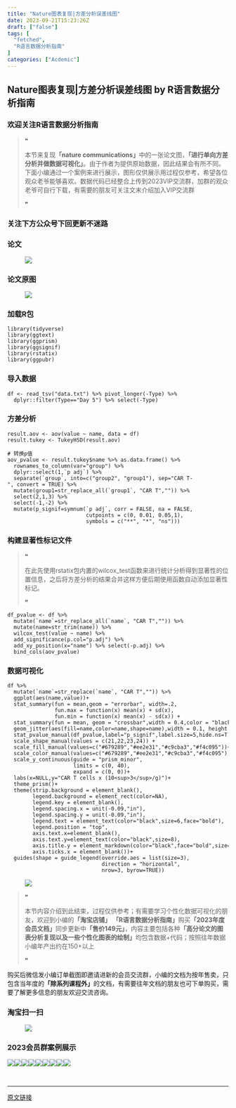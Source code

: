 ```yaml
---
title: "Nature图表复现|方差分析误差线图"
date: 2023-09-21T15:23:26Z
draft: ["false"]
tags: [
  "fetched",
  "R语言数据分析指南"
]
categories: ["Acdemic"]
---
```

Nature图表复现|方差分析误差线图 by R语言数据分析指南
------
<div><section data-tool="mdnice编辑器" data-website="https://www.mdnice.com"><h3 data-tool="mdnice编辑器"><span></span><span><span></span>欢迎关注R语言数据分析指南</span><span></span></h3><blockquote data-tool="mdnice编辑器"><span>❝</span><p>本节来复现<strong>「nature communications」</strong>中的一张论文图，<strong>「进行单向方差分析并做数据可视化」</strong>。由于作者为提供原始数据，因此结果会有所不同。下面小编通过一个案例来进行展示，图形仅供展示用过程仅参考，希望各位观众老爷能够喜欢。数据代码已经整合上传到2023VIP交流群，加群的观众老爷可自行下载，有需要的朋友可关注文末介绍加入VIP交流群</p><span>❞</span></blockquote><h3 data-tool="mdnice编辑器"><span></span><span><span></span>关注下方公众号下回更新不迷路</span><span></span></h3><section><mp-common-profile data-pluginname="mpprofile" data-id="Mzg3MzQzNTYzMw==" data-headimg="http://mmbiz.qpic.cn/mmbiz_png/EibnicgwScTAZF0rpeZII9Ltl26VbVagriczTria1fib3XgjwwHEHFjPzkmGpqWDVVHBSzhENictUM2iavAKiaM5lc9USw/0?wx_fmt=png" data-nickname="R语言数据分析指南" data-alias="YanJANtwo" data-signature="R语言重症爱好者，喜欢绘制各种精美的图表，喜欢的小伙伴可以关注我，跟我一起学习" data-from="0" data-is_biz_ban="0"></mp-common-profile></section><h3 data-tool="mdnice编辑器"><span></span><span><span></span>论文</span><span></span></h3><figure data-tool="mdnice编辑器"><img data-ratio="0.2712962962962963" data-src="https://mmbiz.qpic.cn/mmbiz_png/EibnicgwScTAa1XoaDkB7Ed987Im2nParyj0xJIgLEWPeFn6kgEGuheRwpqXuOVGVG608a7hTPRll5KmRNUB1qCA/640?wx_fmt=png" data-type="png" data-w="1080" src="https://mmbiz.qpic.cn/mmbiz_png/EibnicgwScTAa1XoaDkB7Ed987Im2nParyj0xJIgLEWPeFn6kgEGuheRwpqXuOVGVG608a7hTPRll5KmRNUB1qCA/640?wx_fmt=png"></figure><h3 data-tool="mdnice编辑器"><span></span><span><span></span>论文原图</span><span></span></h3><figure data-tool="mdnice编辑器"><img data-ratio="0.5462962962962963" data-src="https://mmbiz.qpic.cn/mmbiz_png/EibnicgwScTAa1XoaDkB7Ed987Im2nParyVYvppg7lichICDZUdic5xicSmXYudlibYYSIQ44shYbv69MibticxhAWFOAw/640?wx_fmt=png" data-type="png" data-w="1080" src="https://mmbiz.qpic.cn/mmbiz_png/EibnicgwScTAa1XoaDkB7Ed987Im2nParyVYvppg7lichICDZUdic5xicSmXYudlibYYSIQ44shYbv69MibticxhAWFOAw/640?wx_fmt=png"></figure><h3 data-tool="mdnice编辑器"><span></span><span><span></span>加载R包</span><span></span></h3><pre data-tool="mdnice编辑器"><span></span><code><span>library</span>(tidyverse)<br><span>library</span>(ggtext)<br><span>library</span>(ggprism)<br><span>library</span>(ggsignif)<br><span>library</span>(rstatix)<br><span>library</span>(ggpubr)<br></code></pre><h3 data-tool="mdnice编辑器"><span></span><span><span></span>导入数据</span><span></span></h3><pre data-tool="mdnice编辑器"><span></span><code>df &lt;- read_tsv(<span>"data.txt"</span>) %&gt;% pivot_longer(-Type) %&gt;% <br>  dplyr::filter(Type==<span>"Day 5"</span>) %&gt;% select(-Type)<br></code></pre><h3 data-tool="mdnice编辑器"><span></span><span><span></span>方差分析</span><span></span></h3><pre data-tool="mdnice编辑器"><span></span><code>result.aov &lt;- aov(value ~ name, data = df)<br>result.tukey &lt;- TukeyHSD(result.aov)<br><br><span># 转换p值</span><br>aov_pvalue &lt;- result.tukey$name %&gt;% as.data.frame() %&gt;% <br>  rownames_to_column(var=<span>"group"</span>) %&gt;% <br>  dplyr::select(<span>1</span>,`p adj`) %&gt;% <br>  separate(`group`, into=c(<span>"group2"</span>, <span>"group1"</span>), sep=<span>"CAR T-"</span>, convert = <span>TRUE</span>) %&gt;% <br>  mutate(group1=str_replace_all(`group1`, <span>"CAR T"</span>,<span>""</span>)) %&gt;% <br>  select(<span>2</span>,<span>1</span>,<span>3</span>) %&gt;% <br>  select(-<span>1</span>,-<span>2</span>) %&gt;% <br>  mutate(p_signif=symnum(`p adj`, corr = <span>FALSE</span>, na = <span>FALSE</span>,  <br>                         cutpoints = c(<span>0</span>, <span>0.01</span>, <span>0.05</span>,<span>1</span>), <br>                         symbols = c(<span>"**"</span>, <span>"*"</span>, <span>"ns"</span>)))<br></code></pre><h3 data-tool="mdnice编辑器"><span></span><span><span></span>构建显著性标记文件</span><span></span></h3><blockquote data-tool="mdnice编辑器"><span>❝</span><p>在此先使用rstatix包内置的wilcox_test函数来进行统计分析得到显著性的位置信息，之后将方差分析的结果合并这样方便后期使用函数自动添加显著性标记。</p><span>❞</span></blockquote><pre data-tool="mdnice编辑器"><span></span><code>df_pvalue &lt;- df %&gt;% <br>  mutate(`name`=str_replace_all(`name`, <span>"CAR T"</span>,<span>""</span>)) %&gt;% <br>  mutate(name=str_trim(name)) %&gt;% <br>  wilcox_test(value ~ name) %&gt;% <br>  add_significance(p.col=<span>"p.adj"</span>) %&gt;% <br>  add_xy_position(x=<span>"name"</span>) %&gt;% select(-p.adj) %&gt;% <br>  bind_cols(aov_pvalue)<br></code></pre><h3 data-tool="mdnice编辑器"><span></span><span><span></span>数据可视化</span><span></span></h3><pre data-tool="mdnice编辑器"><span></span><code>df %&gt;%<br>  mutate(`name`=str_replace(`name`, <span>"CAR T"</span>,<span>""</span>)) %&gt;% <br>  ggplot(aes(name,value))+<br>  stat_summary(fun = mean,geom = <span>"errorbar"</span>, width=<span>.2</span>,<br>               fun.max = <span>function</span>(x) mean(x) + sd(x),<br>               fun.min = <span>function</span>(x) mean(x) - sd(x)) +<br>  stat_summary(fun = mean, geom = <span>"crossbar"</span>,width = <span>0.4</span>,color = <span>"black"</span>,size=<span>0.5</span>) +<br>  geom_jitter(aes(fill=name,color=name,shape=name),width = <span>0.1</span>, height = <span>0</span>)+<br>  stat_pvalue_manual(df_pvalue,label=<span>"p_signif"</span>,label.size=<span>5</span>,hide.ns=<span>T</span>)+<br>  scale_shape_manual(values = c(<span>21</span>,<span>22</span>,<span>23</span>,<span>24</span>)) +<br>  scale_fill_manual(values=c(<span>"#679289"</span>,<span>"#ee2e31"</span>,<span>"#c9cba3"</span>,<span>"#f4c095"</span>))+<br>  scale_color_manual(values=c(<span>"#679289"</span>,<span>"#ee2e31"</span>,<span>"#c9cba3"</span>,<span>"#f4c095"</span>))+<br>  scale_y_continuous(guide = <span>"prism_minor"</span>,<br>                     limits = c(<span>0</span>, <span>40</span>),<br>                     expand = c(<span>0</span>, <span>0</span>))+<br>  labs(x=<span>NULL</span>,y=<span>"CAR T cells x (10&lt;sup&gt;3&lt;/sup&gt;/g)"</span>)+<br>  theme_prism()+<br>  theme(strip.background = element_blank(),<br>        legend.background = element_rect(color=<span>NA</span>),<br>        legend.key = element_blank(),<br>        legend.spacing.x = unit(-<span>0.09</span>,<span>"in"</span>),<br>        legend.spacing.y = unit(-<span>0.09</span>,<span>"in"</span>),<br>        legend.text = element_text(color=<span>"black"</span>,size=<span>6</span>,face=<span>"bold"</span>),<br>        legend.position = <span>"top"</span>,<br>        axis.text.x=element_blank(),<br>        axis.text.y=element_text(color=<span>"black"</span>,size=<span>8</span>),<br>        axis.title.y = element_markdown(color=<span>"black"</span>,face=<span>"bold"</span>,size=<span>10</span>),<br>        axis.ticks.x = element_blank())+<br>  guides(shape = guide_legend(override.aes = list(size=<span>3</span>),<br>                              direction = <span>"horizontal"</span>,<br>                              nrow=<span>3</span>, byrow=<span>TRUE</span>))<br></code></pre><figure data-tool="mdnice编辑器"><img data-ratio="1.1576923076923078" data-src="https://mmbiz.qpic.cn/mmbiz_png/EibnicgwScTAa1XoaDkB7Ed987Im2nParyho48Nk574AMd7CEG3b6LZe6hoE79hL5AlXfWsIS1o9ibkhxWlExyRUw/640?wx_fmt=png" data-type="png" data-w="520" src="https://mmbiz.qpic.cn/mmbiz_png/EibnicgwScTAa1XoaDkB7Ed987Im2nParyho48Nk574AMd7CEG3b6LZe6hoE79hL5AlXfWsIS1o9ibkhxWlExyRUw/640?wx_fmt=png"></figure><blockquote data-tool="mdnice编辑器"><span>❝</span><p>本节内容介绍到此结束，过程仅供参考；有需要学习个性化数据可视化的朋友，欢迎到小编的<strong>「淘宝店铺」</strong> <strong>「R语言数据分析指南」</strong>购买<strong>「2023年度会员文档」</strong>同步更新中<strong>「售价149元」</strong>，内容主要包括各种<strong>「高分论文的图表分析复现以及一些个性化图表的绘制」</strong>均包含数据+代码；按照往年数据小编年产出约在150+以上</p><span>❞</span></blockquote><p data-tool="mdnice编辑器">购买后微信发小编订单截图即邀请进新的会员交流群，小编的文档为按年售卖，只包含当年度的<strong>「除系列课程外」</strong>的文档，有需要往年文档的朋友也可下单购买，需要了解更多信息的朋友欢迎交流咨询。</p><h3 data-tool="mdnice编辑器"><span></span><span><span></span>淘宝扫一扫</span><span></span></h3><figure data-tool="mdnice编辑器"><img data-ratio="1.6141479099678457" data-src="https://mmbiz.qpic.cn/mmbiz_png/EibnicgwScTAa1XoaDkB7Ed987Im2nParyGROyTicMK73TdMiaPSNNzE142KAEwibtt4x3wibOth4nrLBXCArI7hKeKg/640?wx_fmt=png" data-type="png" data-w="622" src="https://mmbiz.qpic.cn/mmbiz_png/EibnicgwScTAa1XoaDkB7Ed987Im2nParyGROyTicMK73TdMiaPSNNzE142KAEwibtt4x3wibOth4nrLBXCArI7hKeKg/640?wx_fmt=png"></figure><h3 data-tool="mdnice编辑器"><span></span><span><span></span>2023会员群案例展示</span><span></span></h3><p data-tool="mdnice编辑器"><img data-ratio="0.4255555555555556" data-src="https://mmbiz.qpic.cn/mmbiz_png/EibnicgwScTAa1XoaDkB7Ed987Im2nParygsqSrHFcM8WjJfSnyvVq0icq2RBZ9ZAlJ3JhDNiaTBYueRicMakiaYHq0A/640?wx_fmt=png" data-type="png" data-w="900" src="https://mmbiz.qpic.cn/mmbiz_png/EibnicgwScTAa1XoaDkB7Ed987Im2nParygsqSrHFcM8WjJfSnyvVq0icq2RBZ9ZAlJ3JhDNiaTBYueRicMakiaYHq0A/640?wx_fmt=png"><img data-ratio="0.4255555555555556" data-src="https://mmbiz.qpic.cn/mmbiz_png/EibnicgwScTAa1XoaDkB7Ed987Im2nParyJSibo4ys1MiapoZg83cYiaOALJc55QUbpZfcm3hfOaWTpib745jIlE5hLQ/640?wx_fmt=png" data-type="png" data-w="900" src="https://mmbiz.qpic.cn/mmbiz_png/EibnicgwScTAa1XoaDkB7Ed987Im2nParyJSibo4ys1MiapoZg83cYiaOALJc55QUbpZfcm3hfOaWTpib745jIlE5hLQ/640?wx_fmt=png"><img data-ratio="0.4255555555555556" data-src="https://mmbiz.qpic.cn/mmbiz_png/EibnicgwScTAa1XoaDkB7Ed987Im2nParyNSEGUFtfoOFMiaZ2sOo3h33wflgiazswgLr7desSCk4nOSm0r7d9oFVw/640?wx_fmt=png" data-type="png" data-w="900" src="https://mmbiz.qpic.cn/mmbiz_png/EibnicgwScTAa1XoaDkB7Ed987Im2nParyNSEGUFtfoOFMiaZ2sOo3h33wflgiazswgLr7desSCk4nOSm0r7d9oFVw/640?wx_fmt=png"><img data-ratio="0.4255555555555556" data-src="https://mmbiz.qpic.cn/mmbiz_png/EibnicgwScTAa1XoaDkB7Ed987Im2nParyLkkUbTIT2jicibLm4T6S6Jic0JPSVm89A1OVxt7GmibGArJDDpcPlTMUWA/640?wx_fmt=png" data-type="png" data-w="900" src="https://mmbiz.qpic.cn/mmbiz_png/EibnicgwScTAa1XoaDkB7Ed987Im2nParyLkkUbTIT2jicibLm4T6S6Jic0JPSVm89A1OVxt7GmibGArJDDpcPlTMUWA/640?wx_fmt=png"><img data-ratio="0.4255555555555556" data-src="https://mmbiz.qpic.cn/mmbiz_png/EibnicgwScTAa1XoaDkB7Ed987Im2nParyowHa4QPIFjIoXeMQRv0xEaou52VGEP7u43yyut8iaXjV6D6mQmz3KXw/640?wx_fmt=png" data-type="png" data-w="900" src="https://mmbiz.qpic.cn/mmbiz_png/EibnicgwScTAa1XoaDkB7Ed987Im2nParyowHa4QPIFjIoXeMQRv0xEaou52VGEP7u43yyut8iaXjV6D6mQmz3KXw/640?wx_fmt=png"><img data-ratio="0.4255555555555556" data-src="https://mmbiz.qpic.cn/mmbiz_png/EibnicgwScTAa1XoaDkB7Ed987Im2nParygnhsBAvcKian4dbJSftQ1VSxWojJCHiafoV7HG7MKRyXibnTMTdAuUuhg/640?wx_fmt=png" data-type="png" data-w="900" src="https://mmbiz.qpic.cn/mmbiz_png/EibnicgwScTAa1XoaDkB7Ed987Im2nParygnhsBAvcKian4dbJSftQ1VSxWojJCHiafoV7HG7MKRyXibnTMTdAuUuhg/640?wx_fmt=png"><img data-ratio="0.4255555555555556" data-src="https://mmbiz.qpic.cn/mmbiz_png/EibnicgwScTAa1XoaDkB7Ed987Im2nParyKibnDqichgDPI9UJYiabgASicK9icDAGsuK5Rib3sgdU7DX6hWQInFO13Urg/640?wx_fmt=png" data-type="png" data-w="900" src="https://mmbiz.qpic.cn/mmbiz_png/EibnicgwScTAa1XoaDkB7Ed987Im2nParyKibnDqichgDPI9UJYiabgASicK9icDAGsuK5Rib3sgdU7DX6hWQInFO13Urg/640?wx_fmt=png"><img data-ratio="0.4255555555555556" data-src="https://mmbiz.qpic.cn/mmbiz_png/EibnicgwScTAa1XoaDkB7Ed987Im2nPary6sCvTVRoFUJdcUTHx3MxsY0LiaA5eL8XiaPOteZkicoYX6wN8FDQrn2Kw/640?wx_fmt=png" data-type="png" data-w="900" src="https://mmbiz.qpic.cn/mmbiz_png/EibnicgwScTAa1XoaDkB7Ed987Im2nPary6sCvTVRoFUJdcUTHx3MxsY0LiaA5eL8XiaPOteZkicoYX6wN8FDQrn2Kw/640?wx_fmt=png"><img data-ratio="0.4255555555555556" data-src="https://mmbiz.qpic.cn/mmbiz_png/EibnicgwScTAa1XoaDkB7Ed987Im2nPary1O9ZUjHSHbefIoGpZAA5Y9dG42ic2NT78hq8YmG08ZTVHOLowkyujibg/640?wx_fmt=png" data-type="png" data-w="900" src="https://mmbiz.qpic.cn/mmbiz_png/EibnicgwScTAa1XoaDkB7Ed987Im2nPary1O9ZUjHSHbefIoGpZAA5Y9dG42ic2NT78hq8YmG08ZTVHOLowkyujibg/640?wx_fmt=png"></p></section><p><br></p><p><mp-style-type data-value="3"></mp-style-type></p></div>  
<hr>
<a href="https://mp.weixin.qq.com/s/k2yZklttjje_1OM9MzxVlQ",target="_blank" rel="noopener noreferrer">原文链接</a>
